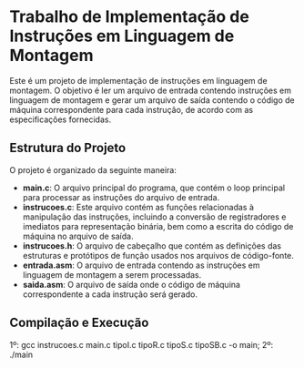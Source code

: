 # Trabalho de Implementação de Instruções em Linguagem de Montagem

Este é um projeto de implementação de instruções em linguagem de montagem. O objetivo é ler um arquivo de entrada contendo instruções em linguagem de montagem e gerar um arquivo de saída contendo o código de máquina correspondente para cada instrução, de acordo com as especificações fornecidas.

## Estrutura do Projeto

O projeto é organizado da seguinte maneira:

- **main.c**: O arquivo principal do programa, que contém o loop principal para processar as instruções do arquivo de entrada.
- **instrucoes.c**: Este arquivo contém as funções relacionadas à manipulação das instruções, incluindo a conversão de registradores e imediatos para representação binária, bem como a escrita do código de máquina no arquivo de saída.
- **instrucoes.h**: O arquivo de cabeçalho que contém as definições das estruturas e protótipos de função usados nos arquivos de código-fonte.
- **entrada.asm**: O arquivo de entrada contendo as instruções em linguagem de montagem a serem processadas.
- **saida.asm**: O arquivo de saída onde o código de máquina correspondente a cada instrução será gerado.

## Compilação e Execução
1º: gcc instrucoes.c main.c tipoI.c tipoR.c tipoS.c tipoSB.c -o main;
2º: ./main
